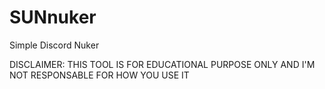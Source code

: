 # SUNnuker

Simple Discord Nuker

DISCLAIMER: THIS TOOL IS FOR EDUCATIONAL PURPOSE ONLY AND I'M NOT RESPONSABLE FOR HOW YOU USE IT
